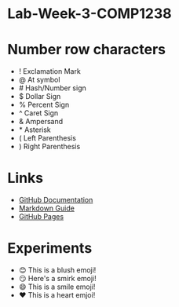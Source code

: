 # Lab-Week-3-COMP1238 
# Number row characters
- ! Exclamation Mark
- @ At symbol
- \# Hash/Number sign
- $ Dollar Sign
- % Percent Sign
- ^ Caret Sign
- & Ampersand
- \* Asterisk
- ( Left Parenthesis
- ) Right Parenthesis
# Links 
- [GitHub Documentation](https://docs.github.com/)
- [Markdown Guide](https://www.markdownguide.org/)
- [GitHub Pages](https://pages.github.com/)
# Experiments 
- :blush: This is a blush emoji!  
- :smirk: Here's a smirk emoji!
- :smile: This is a smile emoji!
- :heart: This is a heart emjoi!
